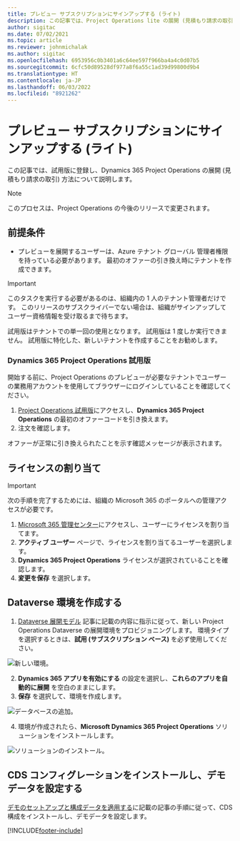 ```yaml
---
title: プレビュー サブスクリプションにサインアップする (ライト)
description: この記事では、Project Operations lite の展開 (見積もり請求の取引) をインストールする方法に関する情報を提供します。
author: sigitac
ms.date: 07/02/2021
ms.topic: article
ms.reviewer: johnmichalak
ms.author: sigitac
ms.openlocfilehash: 6953956c0b3401a6c64ee597f966ba4a4c0d07b5
ms.sourcegitcommit: 6cfc50d89528df977a8f6a55c1ad39d99800d9b4
ms.translationtype: HT
ms.contentlocale: ja-JP
ms.lasthandoff: 06/03/2022
ms.locfileid: "8921262"
---
```

# <a name="sign-up-for-a-preview-subscription---lite"></a>プレビュー サブスクリプションにサインアップする (ライト) 

この記事では、試用版に登録し、Dynamics 365 Project Operations の展開 (見積もり請求の取引) 方法について説明します。

> [!NOTE]
> このプロセスは、Project Operations の今後のリリースで変更されます。

## <a name="prerequisites"></a>前提条件
- プレビューを展開するユーザーは、Azure テナント グローバル 管理者権限を持っている必要があります。 最初のオファーの引き換え時にテナントを作成できます。

> [!IMPORTANT]
> このタスクを実行する必要があるのは、組織内の 1 人のテナント管理者だけです。 このリリースのサブスクライバーでない場合は、組織がサインアップしてユーザー資格情報を受け取るまで待ちます。
> 
> 試用版はテナントでの単一回の使用となります。 試用版は 1 度しか実行できません。 試用版に特化した、新しいテナントを作成することをお勧めします。

### <a name="dynamics-365-project-operations-trial"></a>Dynamics 365 Project Operations 試用版 

開始する前に、Project Operations のプレビューが必要なテナントでユーザーの業務用アカウントを使用してブラウザーにログインしていることを確認してください。

1. [Project Operations 試用版](https://aka.ms/try-po)にアクセスし、**Dynamics 365 Project Operations** の最初のオファーコードを引き換えます。
2. 注文を確認します。

  オファーが正常に引き換えられたことを示す確認メッセージが表示されます。

## <a name="assign-licenses"></a>ライセンスの割り当て

> [!IMPORTANT]
> 次の手順を完了するためには、組織の Microsoft 365 のポータルへの管理アクセスが必要です。


1. [Microsoft 365 管理センター](https://portal.office.com/)にアクセスし、ユーザーにライセンスを割り当てます。
2. **アクティブ ユーザー** ページで、ライセンスを割り当てるユーザーを選択します。
3. **Dynamics 365 Project Operations** ライセンスが選択されていることを確認します。 
4. **変更を保存** を選択します。

## <a name="create-a-new-dataverse-environment"></a>Dataverse 環境を作成する

1. [Dataverse 展開モデル](lite-deployment.md) 記事に記載の内容に指示に従って、新しい Project Operations Dataverse の展開環境をプロビジョニングします。 環境タイプを選択するときは、**試用 (サブスクリプション ベース)** を必ず使用してください。

  ![新しい環境。](./media/19CreateEnvironment.png)

2. **Dynamics 365 アプリを有効にする** の設定を選択し、**これらのアプリを自動的に展開** を空白のままにします。  
3. **保存** を選択して、環境を作成します。

  ![データベースの追加。](./media/20CreateEnvironment1.png)

4. 環境が作成されたら、**Microsoft Dynamics 365 Project Operations** ソリューションをインストールします。 

![ソリューションのインストール。](./media/21InstallSolution.png)

## <a name="install-a-cds-configuration-and-setup-demo-data"></a>CDS コンフィグレーションをインストールし、デモ データを設定する

[デモのセットアップと構成データを適用する](lite-apply-demo-setup-config-data.md)に記載の記事の手順に従って、CDS 構成をインストールし、デモデータを設定します。


[!INCLUDE[footer-include](../includes/footer-banner.md)]
